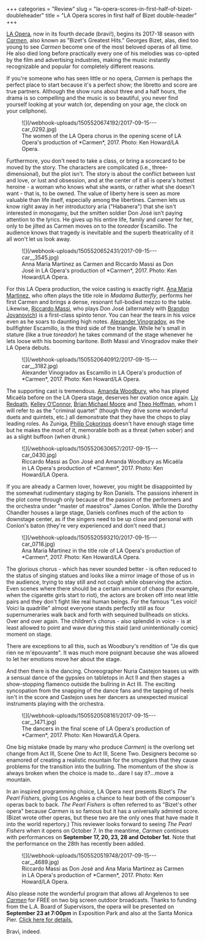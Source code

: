 +++
categories = "Review"
slug = "la-opera-scores-in-first-half-of-bizet-doubleheader"
title = "LA Opera scores in first half of Bizet double-header"
+++

[LA Opera](/scene/companies/los-angeles-opera/), now in its fourth decade (bravi!), begins its 2017-18 season with [*Carmen*](https://www.laopera.org/season/1718-Season/Carmen/), also known as "Bizet's Greatest Hits." Georges Bizet, alas, died too young to see *Carmen* become one of the most beloved operas of all time. He also died long before practically every one of his melodies was co-opted by the film and advertising industries, making the music instantly recognizable and popular for completely different reasons.

If you're someone who has seen little or no opera, *Carmen* is perhaps the perfect place to start because it's a perfect show; the libretto and score are true partners. Although the show runs about three and a half hours, the drama is so compelling and the music is so beautiful, you never find yourself looking at your watch (or, depending on your age, the clock on your cellphone).

<figure data-type="image">
![](/webhook-uploads/1505520674192/2017-09-15---car_0292.jpg)<figcaption>The women of the LA Opera chorus in the opening scene of LA Opera's production of *Carmen*, 2017. Photo: Ken Howard/LA Opera.</figcaption>
</figure>

Furthermore, you don't need to take a class, or bring a scorecard to be moved by the story. The characters are complicated (i.e., three-dimensional), but the plot isn't. The story is about the conflict between lust and love, or lust and obsession, and at the center of it all is opera's hottest heroine - a woman who knows what she wants, or rather what she doesn't want - that is, to be owned. The value of liberty here is seen as more valuable than life itself, especially among the libertines. Carmen lets us know right away in her introductory aria ("Habanera") that she isn't interested in monogamy, but the smitten soldier Don José isn’t paying attention to the lyrics. He gives up his entire life, family and career for her, only to be jilted as Carmen moves on to the *toreador* Escamillo. The audience knows that tragedy is inevitable and the superb theatricality of it all won't let us look away.

<figure data-type="image">
![](/webhook-uploads/1505520652431/2017-09-15---car__3545.jpg)<figcaption>Anna Maria Martinez as Carmen and Riccardo Massi as Don José in LA Opera's production of *Carmen*, 2017. Photo: Ken Howard/LA Opera.</figcaption>
</figure>

For this LA Opera production, the voice casting is exactly right. [Ana Maria Martinez](/scene/people/ana-maria-martinez/), who often plays the title role in *Madama Butterfly*, performs her first Carmen and brings a dense, resonant full-bodied mezzo to the table. Likewise, [Riccardo Massi](/scene/people/riccardo-massi/), who plays Don José (alternately with [Brandon Jovanovich](/scene/people/brandon-jovanovich/)) is a first-class spinto tenor. You can hear the tears in his voice even as he soars to daunting high notes. [Alexander Vinogradov](/scene/people/alexander-vinogradov/), as the bullfighter Escamillo, is the third side of the triangle. While he's small in stature (like a true *toreador*) he takes command of the stage whenever he lets loose with his booming baritone. Both Massi and Vinogradov make their LA Opera debuts.

<figure data-type="image">
![](/webhook-uploads/1505520640912/2017-09-15---car__3182.jpg)<figcaption>Alexander Vinogradov as Escamillo in LA Opera's production of *Carmen*, 2017. Photo: Ken Howard/LA Opera.</figcaption>
</figure>

The supporting cast is tremendous. [Amanda Woodbury](/scene/people/amanda-woodbury/), who has played Micaëla before on the LA Opera stage, deserves her ovation once again. [Liv Redpath](/scene/people/liv-redpath/), [Kelley O’Connor](/scene/people/kelley-oconnor/), [Brian Michael Moore](/scene/people/brian-michael-moore/) and [Theo Hoffman](/scene/people/theo-hoffman/), whom I will refer to as the "criminal quartet" (though they drive some wonderful duets and quintets, etc.) all demonstrate that they have the chops to play leading roles. As Zuniga, [Philip Cokorinos](/scene/people/philip-cokorinos/) doesn't have enough stage time but he makes the most of it, memorable both as a threat (when sober) and as a slight buffoon (when drunk.) 

<figure data-type="image">
![](/webhook-uploads/1505520630657/2017-09-15---car_0430.jpg)<figcaption>Riccardo Massi as Don José and Amanda Woodbury as Micaëla in LA Opera's production of *Carmen*, 2017. Photo: Ken Howard/LA Opera.</figcaption>
</figure>

If you are already a Carmen lover, however, you might be disappointed by the somewhat rudimentary staging by Ron Daniels. The passions inherent in the plot come through only because of the passion of the performers and the orchestra under "master of maestros" James Conlon. While the Dorothy Chandler houses a large stage, Daniels confines much of the action to downstage center, as if the singers need to be up close and personal with Conlon's baton (they're very experienced and don't need that.) 

<figure data-type="image">
![](/webhook-uploads/1505520593210/2017-09-15---car_0718.jpg)<figcaption>Ana Maria Martinez in the title role of LA Opera's production of *Carmen*, 2017. Photo: Ken Howard/LA Opera.</figcaption>
</figure>

The glorious chorus - which has never sounded better - is often reduced to the status of singing statues and looks like a mirror image of those of us in the audience, trying to stay still and not cough while observing the action. Even scenes where there should be a certain amount of chaos (for example, when the cigarette girls start to riot), the actors are broken off into neat little pairs and they don't fight like real human beings. For the famous "Les voici! Voici la quadrille" almost everyone stands perfectly still as four supernumeraries walk back and forth with sequined bullheads on sticks. Over and over again. The children's chorus - also splendid in voice - is at least allowed to point and wave during this staid (and unintentionally comic) moment on stage. 

There are exceptions to all this, such as Woodbury's rendition of "Je dis que rien ne m'épouvante". It was much more poignant because she was allowed to let her emotions move her about the stage.

And then there is the dancing. Choreographer Nuria Castejon teases us with a sensual dance of the gypsies on tabletops in Act II and then stages a show-stopping flamenco outside the bullring in Act III. The exciting syncopation from the snapping of the dance fans and the tapping of heels isn't in the score and Castejon uses her dancers as unexpected musical instruments playing with the orchestra.

<figure data-type="image">
![](/webhook-uploads/1505520508161/2017-09-15---car__1471.jpg)
<figcaption>The dancers in the final scene of LA Opera's production of *Carmen*, 2017. Photo: Ken Howard/LA Opera.</figcaption>
</figure>

One big mistake (made by many who produce *Carmen*) is the overlong set change from Act III, Scene One to Act III, Scene Two. Designers become so enamored of creating a realistic mountain for the smugglers that they cause problems for the transition into the bullring. The momentum of the show is always broken when the choice is made to…dare I say it?…move a mountain.

In an inspired programming choice, LA Opera next presents Bizet's *The Pearl Fishers*, giving Los Angeles a chance to hear both of the composer's operas back to back. *The Pearl Fishers* is often referred to as "Bizet's other opera" because *Carmen* is so famous but it has a universally admired score. (Bizet wrote other operas, but these two are the only ones that have made it into the world repertory.) This reviewer looks forward to seeing *The Pearl Fishers* when it opens on October 7. In the meantime, *Carmen* continues with performances on **September 17, 20, 23, 28 and October 1st**. Note that the performance on the 28th has recently been added.

<figure data-type="image">
![](/webhook-uploads/1505520519748/2017-09-15---car__4689.jpg)
<figcaption>Riccardo Massi as Don José and Ana Maria Martinez as Carmen in LA Opera's production of *Carmen*, 2017. Photo: Ken Howard/LA Opera.</figcaption>
</figure>

Also please note the wonderful program that allows all Angelenos to see [*Carmen*](https://www.laopera.org/season/1718-Season/Carmen/) for FREE on two big screen outdoor broadcasts. Thanks to funding from the L.A. Board of Supervisors, the opera will be presented on **September 23 at 7:00pm** in Exposition Park and also at the Santa Monica Pier. [Click here for details.](https://www.laopera.org/operainthepark)

Bravi, indeed.

